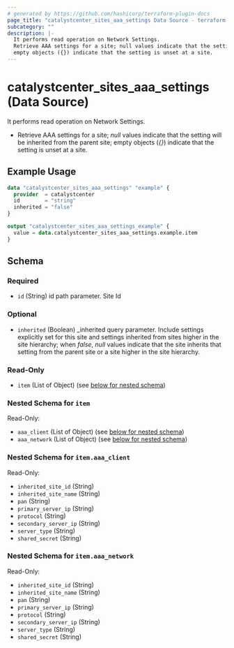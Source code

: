 ```yaml
---
# generated by https://github.com/hashicorp/terraform-plugin-docs
page_title: "catalystcenter_sites_aaa_settings Data Source - terraform-provider-catalystcenter"
subcategory: ""
description: |-
  It performs read operation on Network Settings.
  Retrieve AAA settings for a site; null values indicate that the setting will be inherited from the parent site;
  empty objects ({}) indicate that the setting is unset at a site.
---
```


# catalystcenter_sites_aaa_settings (Data Source)

It performs read operation on Network Settings.

- Retrieve AAA settings for a site; *null* values indicate that the setting will be inherited from the parent site;
empty objects (*{}*) indicate that the setting is unset at a site.

## Example Usage

```terraform
data "catalystcenter_sites_aaa_settings" "example" {
  provider  = catalystcenter
  id        = "string"
  inherited = "false"
}

output "catalystcenter_sites_aaa_settings_example" {
  value = data.catalystcenter_sites_aaa_settings.example.item
}
```

<!-- schema generated by tfplugindocs -->
## Schema

### Required

- `id` (String) id path parameter. Site Id

### Optional

- `inherited` (Boolean) _inherited query parameter. Include settings explicitly set for this site and settings inherited from sites higher in the site hierarchy; when *false*, *null* values indicate that the site inherits that setting from the parent site or a site higher in the site hierarchy.

### Read-Only

- `item` (List of Object) (see [below for nested schema](#nestedatt--item))

<a id="nestedatt--item"></a>
### Nested Schema for `item`

Read-Only:

- `aaa_client` (List of Object) (see [below for nested schema](#nestedobjatt--item--aaa_client))
- `aaa_network` (List of Object) (see [below for nested schema](#nestedobjatt--item--aaa_network))

<a id="nestedobjatt--item--aaa_client"></a>
### Nested Schema for `item.aaa_client`

Read-Only:

- `inherited_site_id` (String)
- `inherited_site_name` (String)
- `pan` (String)
- `primary_server_ip` (String)
- `protocol` (String)
- `secondary_server_ip` (String)
- `server_type` (String)
- `shared_secret` (String)


<a id="nestedobjatt--item--aaa_network"></a>
### Nested Schema for `item.aaa_network`

Read-Only:

- `inherited_site_id` (String)
- `inherited_site_name` (String)
- `pan` (String)
- `primary_server_ip` (String)
- `protocol` (String)
- `secondary_server_ip` (String)
- `server_type` (String)
- `shared_secret` (String)
